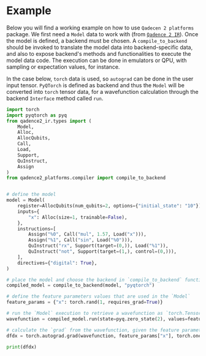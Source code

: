 # Example

Below you will find a working example on how to use `Qadecen 2 platforms` package. We first need a `Model` data to work with (from [`Qadence 2 IR`](https://github.com/pasqal-io/qadence2-ir)). Once the model is defined, a backend must be chosen. A `compile_to_backend` should be invoked to translate the model data into backend-specific data, and also to expose backend's methods and functionalities to execute the model data code. The execution can be done in emulators or QPU, with sampling or expectation values, for instance.

In the case below, `torch` data is used, so `autograd` can be done in the user input tensor. `PyQTorch` is defined as backend and thus the `Model` will be converted into `torch` tensor data, for a wavefunction calculation through the backend `Interface` method called `run`.


```python exec="on" source="material-block" result="json" session="compile_to_backend"
import torch
import pyqtorch as pyq
from qadence2_ir.types import (
    Model,
    Alloc,
    AllocQubits,
    Call,
    Load,
    Support,
    QuInstruct,
    Assign
)
from qadence2_platforms.compiler import compile_to_backend


# define the model
model = Model(
    register=AllocQubits(num_qubits=2, options={"initial_state": "10"}),
    inputs={
        "x": Alloc(size=1, trainable=False),
    },
    instructions=[
        Assign("%0", Call("mul", 1.57, Load("x"))),
        Assign("%1", Call("sin", Load("%0"))),
        QuInstruct("rx", Support(target=(0,)), Load("%1")),
        QuInstruct("not", Support(target=(1,), control=(0,))),
    ],
    directives={"digital": True},
)

# place the model and choose the backend in `compile_to_backend` function
compiled_model = compile_to_backend(model, "pyqtorch")

# define the feature parameters values that are used in the `Model`
feature_params = {"x": torch.rand(1, requires_grad=True)}

# run the `Model` execution to retrieve a wavefunction as `torch.Tensor`
wavefunction = compiled_model.run(state=pyq.zero_state(2), values=feature_params)

# calculate the `grad` from the wavefunction, given the feature parameters
dfdx = torch.autograd.grad(wavefunction, feature_params["x"], torch.ones_like(wavefunction))

print(dfdx)
```
